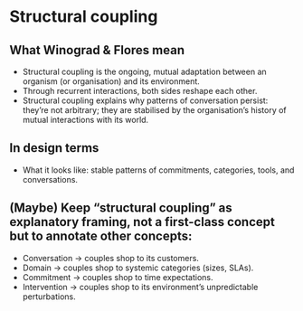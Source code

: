 <!-- TODO: Maybe a concept if a system reaches a capability to learn -->
<!-- Consider it from the LLM-as-UI POV -->

# Structural coupling

## What Winograd & Flores mean
- Structural coupling is the ongoing, mutual adaptation between an organism (or organisation) and its environment.
- Through recurrent interactions, both sides reshape each other.
- Structural coupling explains why patterns of conversation persist: they’re not arbitrary; they are stabilised by the organisation’s history of mutual interactions with its world.

## In design terms

- What it looks like: stable patterns of commitments, categories, tools, and conversations.

## (Maybe) Keep “structural coupling” as explanatory framing, not a first-class concept but to annotate other concepts:
- Conversation → couples shop to its customers.
- Domain → couples shop to systemic categories (sizes, SLAs).
- Commitment → couples shop to time expectations.
- Intervention → couples shop to its environment’s unpredictable perturbations.